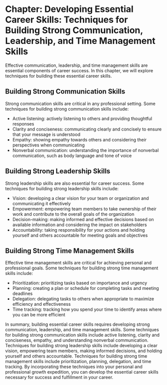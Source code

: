 Chapter: Developing Essential Career Skills: Techniques for Building Strong Communication, Leadership, and Time Management Skills
=================================================================================================================================

Effective communication, leadership, and time management skills are essential components of career success. In this chapter, we will explore techniques for building these essential career skills.

Building Strong Communication Skills
------------------------------------

Strong communication skills are critical in any professional setting. Some techniques for building strong communication skills include:

* Active listening: actively listening to others and providing thoughtful responses
* Clarity and conciseness: communicating clearly and concisely to ensure that your message is understood
* Empathy: showing empathy towards others and considering their perspectives when communicating
* Nonverbal communication: understanding the importance of nonverbal communication, such as body language and tone of voice

Building Strong Leadership Skills
---------------------------------

Strong leadership skills are also essential for career success. Some techniques for building strong leadership skills include:

* Vision: developing a clear vision for your team or organization and communicating it effectively
* Empowerment: empowering team members to take ownership of their work and contribute to the overall goals of the organization
* Decision-making: making informed and effective decisions based on available information and considering the impact on stakeholders
* Accountability: taking responsibility for your actions and holding yourself and others accountable for meeting goals and objectives

Building Strong Time Management Skills
--------------------------------------

Effective time management skills are critical for achieving personal and professional goals. Some techniques for building strong time management skills include:

* Prioritization: prioritizing tasks based on importance and urgency
* Planning: creating a plan or schedule for completing tasks and meeting deadlines
* Delegation: delegating tasks to others when appropriate to maximize efficiency and effectiveness
* Time tracking: tracking how you spend your time to identify areas where you can be more efficient

In summary, building essential career skills requires developing strong communication, leadership, and time management skills. Some techniques for building strong communication skills include active listening, clarity and conciseness, empathy, and understanding nonverbal communication. Techniques for building strong leadership skills include developing a clear vision, empowering team members, making informed decisions, and holding yourself and others accountable. Techniques for building strong time management skills include prioritization, planning, delegation, and time tracking. By incorporating these techniques into your personal and professional growth expedition, you can develop the essential career skills necessary for success and fulfillment in your career.
